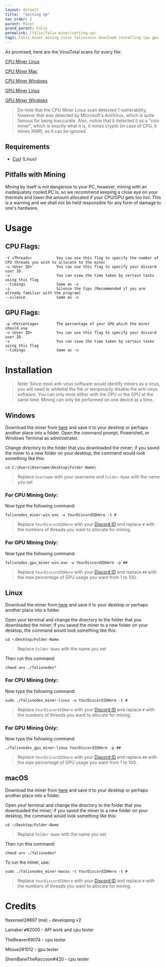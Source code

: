 ```yaml
---
layout: default
title:  "Setting Up"
nav_order: 1
parent: Miner
grand_parent: Falix
permalink: /falix/falix-miner/setting-up/
tags: Falix miner mining coins falixcoins download installing cpu gpu
---
```


As promised, here are the VirusTotal scans for every file:

[CPU Miner Linux](https://www.virustotal.com/gui/file/dae27c0dffe83c45504526d564ae0c6454a2dc3de472655c38a1b2fc98a9d9eb/detection)

[CPU Miner Mac](https://www.virustotal.com/gui/file/c2b494b63a72ddf23dfc118c346c3becf91f095f8b50736a4ed0f3031a9c1591/detection)

[CPU Miner Windows](https://www.virustotal.com/gui/file/409a28fc145dacfcb7ac4b863ce53e6c3141b34314c242b364b63504c419925f/detection)



[GPU Miner Linux](https://www.virustotal.com/gui/file/9c0ae1c6f922a69f705074de951655414ac28f0c42b9ef12cbe5e85c006b2412/detection)

[GPU Miner Windows](https://www.virustotal.com/gui/file/5f5f7f013c306b16cf31f461aebd06c7a893e4fee03334611803805813baddfa/detection)

> Do note that the CPU Miner Linux scan detected 1 vulnerability, however that was detected by Microsoft's AntiVirus, which is quite famous for being inaccurate. Also, notice that it detected it as a "coin miner", which is exactly what it is, it mines crypto (in case of CPU, it mines XMR), so it can be ignored.

## Requirements
 - [Curl](https://curl.se/) (Linux)

## Pitfalls with Mining
Mining by itself is not dangerous to your PC, however, mining with an inadequately cooled PC is, so we recommend keeping a close eye on your thermals and lower the amount allocated if your CPU/GPU gets too hot. This is a warning and we shall not be held responsible for any form of damage to one's hardware.

# Usage
## CPU Flags:
```
-t <Threads>           You can use this flag to specify the number of CPU threads you wish to allocate to the miner
-u <User ID>           You can use this flag to specify your discord user ID.
-v                     You can view the time taken by certain tasks using this flag
--timings              Same as -v
-s                     Silence the tips (Recommended if you are already familiar with the program)
--silence              Same as -s
```

## GPU Flags:
```
-p <Percentage>        The percentage of your GPU which the miner should use
-u <User ID>           You can use this flag to specify your discord user ID.
-v                     You can view the time taken by certain tasks using this flag
--timings              Same as -v
```

# Installation

> Note: Since most anti-virus software would identify miners as a virus, you will need to whitelist the file or temporarily disable the anti-virus software. You can only mine either with the CPU or the GPU at the same time. Mining can only be performed on one device at a time.

## Windows
Download the miner from [here](https://github.com/FalixInc/FalixCoins-Miner/releases/) and save it to your desktop or perhaps another place into a folder. Open the command prompt, Powershell, or Windows Terminal as administrator.

Change directory to the folder that you downloaded the miner; if you saved the miner to a new folder on your desktop, the command would look something like this:
```
cd C:\Users\Username\Desktop\Folder-Name\
```
 > Replace `Username` with your username and `Folder-Name` with the name you set

### For CPU Mining Only:
Now type the following command:
```
falixnodes_miner-win.exe -u YourDiscordIDHere -t #
```
 > Replace `YourDiscordIDHere` with your [Discord ID](https://support.discord.com/hc/en-us/articles/206346498) and replace `#` with the numbers of threads you want to allocate for mining.

### For GPU Mining Only:
Now type the following command:
```
falixnodes_gpu_miner-win.exe -u YourDiscordIDHere -p ##
```
> Replace `YourDiscordIDHere` with your [Discord ID](https://support.discord.com/hc/en-us/articles/206346498) and replace `##` with the max percentage of GPU usage you want from 1 to 100.

## Linux
Download the miner from [here](https://github.com/FalixInc/FalixCoins-Miner/releases/) and save it to your desktop or perhaps another place into a folder.

Open your terminal and change the directory to the folder that you downloaded the miner; if you saved the miner to a new folder on your desktop, the command would look something like this:
```
cd ~/Desktop/Folder-Name
```
 > Replace `Folder-Name` with the name you set

Then run this command:
```
chmod u+x ./falixnodes*
```

### For CPU Mining Only:
Now type the following command:
```
sudo ./falixnodes_miner-linux -u YourDiscordIDHere -t #
```
 > Replace `YourDiscordIDHere` with your [Discord ID](https://support.discord.com/hc/en-us/articles/206346498) and replace `#` with the numbers of threads you want to allocate for mining.

### For GPU Mining Only:
Now type the following command:
```
./falixnodes_gpu_miner-linux YourDiscordIDHere -p ##
```
> Replace `YourDiscordIDHere` with your [Discord ID](https://support.discord.com/hc/en-us/articles/206346498) and replace `##` with the max percentage of GPU usage you want from 1 to 100.

## macOS
Download the miner from [here](https://github.com/FalixInc/FalixCoins-Miner/releases/) and save it to your desktop or perhaps another place into a folder.

Open your terminal and change the directory to the folder that you downloaded the miner; if you saved the miner to a new folder on your desktop, the command would look something like this:
```
cd ~/Desktop/Folder-Name
```
 > Replace `Folder-Name` with the name you set

Then run this command:
```
chmod u+x ./falixnodes*
```

To run the miner, use:
```
sudo ./falixnodes_miner-macos -t YourDiscordIDHere -t #
```
 > Replace `YourDiscordIDHere` with your [Discord ID](https://support.discord.com/hc/en-us/articles/206346498) and replace `#` with the numbers of threads you want to allocate for mining.

# Credits
flaxeneel2#897 (me) - developing v2

Lamaker 💕#2005 - API work and cpu tester

TheBeaver#9074 - cpu tester

Mitoxe2#1012 - gpu tester

ShemBaneTheRaccoon#420 - cpu tester
